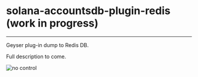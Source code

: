 # solana-accountsdb-plugin-redis (work in progress)

---

Geyser plug-in dump to Redis DB.

Full description to come.

![no control](https://github.com/L19579/solana-accountsdb-plugin-redis/blob/master/imgs/no_control)
